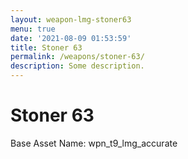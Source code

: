 ```yaml
---
layout: weapon-lmg-stoner63
menu: true
date: '2021-08-09 01:53:59'
title: Stoner 63
permalink: /weapons/stoner-63/
description: Some description.
---
```


# Stoner 63

Base Asset Name: wpn_t9_lmg_accurate